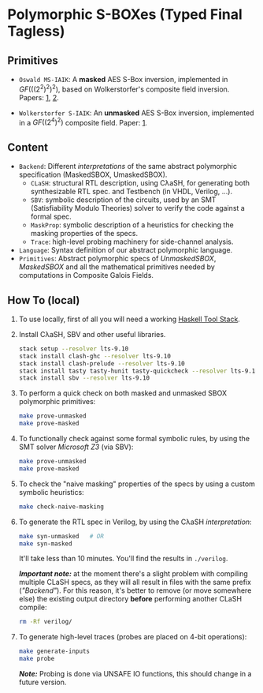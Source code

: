 Polymorphic S-BOXes (Typed Final Tagless)
========

Primitives
------
-   `Oswald MS-IAIK`: A **masked** AES S-Box inversion, implemented in $GF(((2^2)^2)^2)$, based on Wolkerstorfer's composite field inversion. Papers: [1](https://www.iacr.org/archive/fse2005/35570401/35570401.pdf), [2](https://eprint.iacr.org/2004/134).

-   `Wolkerstorfer S-IAIK`: An **unmasked** AES S-Box inversion, implemented in a $GF((2^4)^2)$ composite field. Paper: [1](https://dl.acm.org/citation.cfm?id=680932).


Content
------
-   `Backend`: Different *interpretations* of the same abstract polymorphic specification (MaskedSBOX, UmaskedSBOX).
	-   `CLaSH`: structural RTL description, using CλaSH, for generating both synthesizable RTL spec. and Testbench (in VHDL, Verilog, ...).
	-   `SBV`: symbolic description of the circuits, used by an SMT (Satisfiability Modulo Theories) solver to verify the code against a formal spec.
	-   `MaskProp`: symbolic description of a heuristics for checking the masking properties of the specs.
	-   `Trace`: high-level probing machinery for side-channel analysis.
-   `Language`: Syntax definition of our abstract polymorphic language.
-   `Primitives`: Abstract polymorphic specs of *UnmaskedSBOX*, *MaskedSBOX* and all the  mathematical primitives needed by computations in Composite Galois Fields.


How To (local)
------

1. To use locally, first of all you will need a working [Haskell Tool Stack](https://docs.haskellstack.org/en/stable/README/).

2. Install CλaSH, SBV and other useful libraries.

    ```bash
    stack setup --resolver lts-9.10
    stack install clash-ghc --resolver lts-9.10
    stack install clash-prelude --resolver lts-9.10
    stack install tasty tasty-hunit tasty-quickcheck --resolver lts-9.10
    stack install sbv --resolver lts-9.10
    ```

3. To perform a quick check on both masked and unmasked SBOX polymorphic primitives:

    ```bash
    make prove-unmasked
    make prove-masked
    ```

3. To functionally check against some formal symbolic rules, by using the SMT solver *Microsoft Ζ3* (via SBV):

    ```bash
    make prove-unmasked
    make prove-masked
    ```
    
4. To check the "naive masking" properties of the specs by using a custom symbolic heuristics:

    ```bash
    make check-naive-masking
    ```

5. To generate the RTL spec in Verilog, by using the CλaSH *interpretation*:

    ```bash
    make syn-unmasked   # OR
    make syn-masked
    ```

    It'll take less than 10 minutes. You'll find the results in `./verilog`.

    ***Important note:*** at the moment there's a slight problem with compiling multiple CLaSH specs, as they will all result in files with the same prefix (*"Backend"*). For this reason, it's better to remove (or move somewhere else) the existing output directory **before** performing another CLaSH compile:
    
    ```bash
    rm -Rf verilog/
    ```

6. To generate high-level traces (probes are placed on 4-bit operations):

    ```bash
    make generate-inputs
    make probe
    ```
    ***Note:*** Probing is done via UNSAFE IO functions, this should change in a future version.
